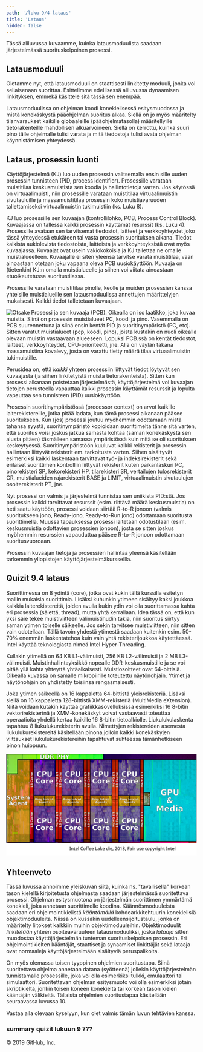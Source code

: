 ```yaml
---
path: '/luku-9/4-lataus'
title: 'Lataus'
hidden: false
---
```


<div>
<lead>Tässä aliluvussa kuvaamme, kuinka latausmoduulista saadaan järjestelmässä suorituskelpoinen prosessi. 
</lead>
</div>

## Latausmoduuli
Oletamme nyt, että latausmoduuli on staattisesti linkitetty moduuli, jonka voi sellaisenaan suorittaa. Esittelimme edellisessä aliluvussa dynaamisen linkityksen, emmekä käsittele sitä tässä sen enempää. 

Latausmoduulissa on ohjelman koodi konekielisessä esitysmuodossa ja mistä konekäskystä pääohjelman suoritus alkaa. Siellä on jo myös määritelty tilanvaraukset kaikille globaaleille (pääohjelmatasolla) määritellyille tietorakenteille mahdollisen alkuarvoineen. Siellä on kerrottu, kuinka suuri pino tälle ohjelmalle tulisi varata ja mitä tiedostoja tulisi avata ohjelman käynnistämisen yhteydessä. 

## Lataus, prosessin luonti
Käyttöjärjestelmä (KJ) luo uuden prosessin valitsemalla ensin sille uuden prosessin tunnisteen (PID, process identifier). Prosessille varataan muistitilaa keskusmuistista sen koodia ja hallintotietoja varten. Jos käytössä on virtuaalimuisti, niin prosessille varataan muistitilaa virtuaalimuistin sivutauluille ja massamuistitilaa prosessin koko muistiavaruuden tallettamiseksi virtuaalimuistin tukimuistiin (ks. Luku 8).

KJ luo prosessille sen kuvaajan (kontrollilohko, PCB, Process Control Block). Kuvaajassa on tallessa kaikki prosessin käyttämät resurssit (ks. Luku 4). Prosessille avataan sen tarvitsemat tiedostot, laitteet ja verkkoyhteydet joko tässä yhteydessä etukäteen tai vasta prosessin suorituksen aikana. Tiedot kaikista aukiolevista tiedostoista, laitteista ja verkkoyhteyksistä ovat myös kuvaajassa. Kuvaajat ovat usein vakiokokoisia ja KJ tallettaa ne omalle muistialueelleen. Kuvaajalle ei siten yleensä tarvitse varata muistitilaa, vaan ainoastaan otetaan joku vapaana oleva PCB uusiokäyttöön. Kuvaaja on (tietenkin) KJ:n omalla muistialueelle ja siihen voi viitata ainoastaan etuoikeutetussa suoritustilassa.

Prosessille varataan muistitilaa pinolle, keolle ja muiden prosessien kanssa yhteisille muistialueille sen latausmoduulissa annettujen määrittelyjen mukaisesti. Kaikki tiedot talletetaan kuvaajaan. 

<!-- kuva: ch-9-4-prosessi-pcb  -->
![Otsake Prosessi ja sen kuvaaja (PCB). Oikealla on iso laatikko, joka kuvaa muistia. Siinä on prosessin muistialueet PC, koodi ja pino. Vasemmalla on PCB suurennettuna ja siinä ensin kentät PID ja suoritinympäristö (PC, etc). Sitten varatut muistialueet (pcp, koodi, pino), joista kustakin on nuoli oikealla olevaan muistin vastaavaan alueeseen. Lopuksi PCB.ssä on kentät tiedostot, laitteet, verkkoyhteydet, CPU-prioriteetti, jne.  Alla on väylän takana massamuistina kovalevy, josta on varattu tietty määrä tilaa virtuaalimuistin tukimuistille.](./ch-9-4-prosessi-pcb.svg)
<div>
<illustrations motive="ch-9-4-prosessi-pcb"></illustrations>
</div>

Perusidea on, että _kaikki_ yhteen prosessiin liittyvät tiedot löytyvät sen kuvaajasta (ja siihen linkitetyistä muista tietorakenteista). Sitten kun prosessi aikanaan poistetaan järjestelmästä, käyttöjärjestelmä voi kuvaajan tietojen perusteella vapauttaa kaikki prosessin käyttämät resurssit ja lopulta vapauttaa sen tunnisteen (PID) uusiokäyttöön.

Prosessin suoritinympäristössä (processor context) on arvot kaikille laiterekistereille, jotka pitää ladata, kun tämä prosessi aikanaan pääsee suoritukseen. Kun (jos) prosessi joutuu myöhemmin odottamaan mistä tahansa syystä, suoritinympäristö kopioidaan suorittimelta tänne sitä varten, että suoritus voisi joskus jatkua samasta kohtaa (saman konekäskystä sen alusta pitäen) täsmälleen samassa ympäristössä kuin mitä se oli suorituksen keskeytyessä. Suoritinympäristöön kuuluvat kaikki rekisterit ja prosessin hallintaan liittyvät rekisterit em. tarkoitusta varten. Siihen sisältyvät esimerkiksi kaikki laskentaan tarvittavat työ- ja indeksirekisterit sekä erilaiset suorittimen kontrolliin liittyvät rekisterit kuten paikanlaskuri PC, pinorekisteri SP, kekorekisteri HP, tilarekisteri SR, vertailujen tulosrekisterit CR, muistialueiden rajarekisterit BASE ja LIMIT, virtuaalimuistin sivutaulujen osoiterekisterit PT, jne.

Nyt prosessi on valmis ja järjestelmä tunnistaa sen uniikista PID:stä. Jos prosessin kaikki tarvittavat resurssit (esim. riittävä määrä keskusmuistia) on heti saatu käyttöön, prosessi voidaan siirtää R-to-R jonoon (valmis suoritukseen jono, Ready-jono, Ready-to-Run jono) odottamaan suoritusta suorittimella. Muussa tapauksessa prosessi laitetaan odotustilaan (esim. keskusmuistia odottavien prosessien jonoon), josta se sitten joskus myöhemmin resurssien vapauduttua pääsee R-to-R jonoon odottamaan suoritusvuoroaan.

Prosessin kuvaajan tietoja ja prosessien hallintaa yleensä käsitellään tarkemmin yliopistojen käyttöjärjestelmäkursseilla.



## Quizit 9.4 lataus
<!--  quizit 9.4.???  -->
<div><quiz id="98478074-7943-4b62-a2f3-c94c6fd5b260"></quiz></div>

<text-box variant="example" name="Historiaa:  Nykyaikainen suoritin Intel Core i9-9900K">

Suorittimessa on 8 ydintä (core), jotka ovat kukin tällä kurssilla esitetyn mallin mukaisia suorittimia. Lisäksi kuhunkin ytimeen sisältyy kaksi joukkoa kaikkia laiterekistereitä, joiden avulla kukin ydin voi olla suorittamassa kahta eri prosessia (säiettä, thread), mutta yhtä kerrallaan. Idea tässä on, että kun yksi säie tekee muistiviitteen välimuistihudin takia, niin suoritus siirtyy saman ytimen toiselle säikeelle. Jos sekin tarvitsee muistiviitteen, niin sitten vain odotellaan. Tällä tavoin yhdestä ytimestä saadaan kuitenkin esim. 50-70% enemmän laskentatehoa kuin vain yhtä rekisterijoukkoa käytettäessä. Intel käyttää teknologiasta nimeä Intel Hyper-Threading.

Kullakin ytimellä on 64 KB L1-välimuisti, 256 KB L2-välimuisti ja 2 MB L3-välimuisti. Muistinhallintayksikkö nopealle DDR-keskusmuistille ja se voi pitää yllä kahta yhteyttä yhtäaikaisesti. Muistiosoitteet ovat 64-bittisiä. Oikealla kuvassa on samalle mikropiirille toteutettu näytönohjain. Ytimet ja näytönohjain on yhdistetty toisiinsa rengasmaisesti. 

Joka ytimen säikeellä on 16 kappaletta 64-bittistä yleisrekisteriä. Lisäksi siellä on 16 kappaletta 128-bittistä XMM-rekisteriä (MultiMedia eXtension). Niitä voidaan kutakin käyttää grafiikkasovelluksissa esimerkiksi 16 8-bitin vektorirekisterinä ja XMM-konekäskyt voivat vastaavasti toteuttaa operaatioita yhdellä kertaa kaikille 16 8-bitin tietoalkiolle. Liukulukulaskenta tapahtuu 8 liukulukurekisterin avulla. Nimettyjen rekistereiden asemesta liukulukurekistereitä käsitellään pinona,jolloin kaikki konekäskyjen viittaukset liukulukurekistereihin tapahtuvat suhteessa tämänhetkiseen pinon huippuun.

![Kuva Intelin i9 9900K suorittimesta, joka on toteutettu Intelin Coffee Lake piirillä. Keskellä on 8 ydintä, oikealla GPU ja vasemmalla ylhäällä muistinhallinnan liittymä väylään. L3-tason välimuistit ovat vielä erikseen näkyvillä kunkin ytiemn ympärillä.](./ch-9-4-i9-9900k.svg)
<div>
<illustrations motive="ch-9-4-i9-9900k"></illustrations>
</div>

</text-box>

## Yhteenveto
Tässä luvussa annoimme yleiskuvan siitä, kuinka ns. "tavallisella" korkean tason kielellä kirjoitetusta ohjelmasta saadaan järjestelmässä suoritettava prosessi. Ohjelman esitysmuotona on järjestelmän suorittimen ymmärtämä konekieli, joka annetaan suorittimelle koodina. Käännösmoduuleista saadaan eri ohjelmointikielistä _kääntämällä_ kohdearkkitehtuurin konekielisiä objektimoduuleita. Niissä on kussakin uudelleensijoitustaulu, jonka on määritelty liitokset kaikkiin muihin objektimoduuleihin. Objektimoduulit _linkitetään_ yhteen osoiteavaruuteen latausmoduuliksi, joska _lataaja_ sitten muodostaa käyttöjärjestelmän tunteman suorituskelpoisen prosessin. Eri ohjelmointikielten kääntäjät, staattiset ja synaamiset linkittäjät sekä lataaja ovat normaaleja käyttöjärjestelmään sisältyviä peruspalikoita.

On myös olemassa toisen tyyppinen ohjelmien suoritustapa. Siinä suoritettava ohjelma annetaan datana (syötteenä) jollekin käyttöjärjestelmän tunnistamalle prosessille, joka voi olla esimerkiksi tulkki, emulaattori tai simulaattori. Suoritettavan ohjelman esitysmuoto voi olla esimerkiksi jotain skriptikieltä, jonkin toisen koneen konekieltä tai korkean tason kielen kääntäjän välikieltä. Tällaista ohjelmien suoritustapaa käsitellään seuraavassa luvussa 10.

Vastaa alla olevaan kyselyyn, kun olet valmis tämän luvun tehtävien kanssa.

### summary quizit lukuun 9 ???

<div><quiz id="4b44871b-2fe7-4fe1-978c-267d5bf8de80"></quiz></div>
© 2019 GitHub, Inc.
